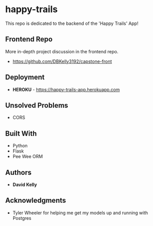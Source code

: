 # happy-trails

This repo is dedicated to the backend of the 'Happy Trails' App!

## Frontend Repo

More in-depth project discussion in the frontend repo.
* https://github.com/DBKelly3192/capstone-front

## Deployment

* **HEROKU** - https://happy-trails-app.herokuapp.com

## Unsolved Problems

* CORS

## Built With

* Python
* Flask
* Pee Wee ORM

## Authors

* **David Kelly**

## Acknowledgments

* Tyler Wheeler for helping me get my models up and running with Postgres
